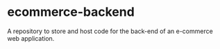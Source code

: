 # ecommerce-backend
A repository to store and host code for the back-end of an e-commerce web application.
